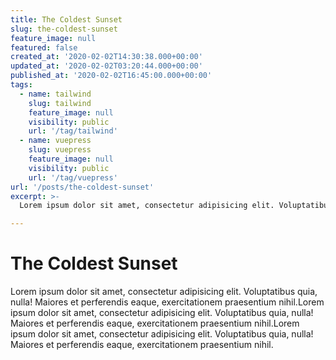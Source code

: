 ```yaml
---
title: The Coldest Sunset
slug: the-coldest-sunset
feature_image: null
featured: false
created_at: '2020-02-02T14:30:38.000+00:00'
updated_at: '2020-02-02T03:20:44.000+00:00'
published_at: '2020-02-02T16:45:00.000+00:00'
tags:
  - name: tailwind
    slug: tailwind
    feature_image: null
    visibility: public
    url: '/tag/tailwind'
  - name: vuepress
    slug: vuepress
    feature_image: null
    visibility: public
    url: '/tag/vuepress'
url: '/posts/the-coldest-sunset'
excerpt: >-
  Lorem ipsum dolor sit amet, consectetur adipisicing elit. Voluptatibus quia, nulla! Maiores et perferendis eaque, exercitationem praesentium nihil.

---
```


# The Coldest Sunset

Lorem ipsum dolor sit amet, consectetur adipisicing elit. Voluptatibus quia, nulla! Maiores et perferendis eaque, exercitationem praesentium nihil.Lorem ipsum dolor sit amet, consectetur adipisicing elit. Voluptatibus quia, nulla! Maiores et perferendis eaque, exercitationem praesentium nihil.Lorem ipsum dolor sit amet, consectetur adipisicing elit. Voluptatibus quia, nulla! Maiores et perferendis eaque, exercitationem praesentium nihil.
